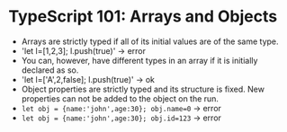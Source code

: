 # TypeScript 101: Arrays and Objects

- Arrays are strictly typed if all of its initial values are of the same type.
- 'let l=[1,2,3]; l.push(true)' -> error
- You can, however, have different types in an array if it is initially declared as so.
- 'let l=['A',2,false]; l.push(true)' -> ok
- Object properties are strictly typed and its structure is fixed. New properties can not be added to the object on the run.
- `let obj = {name:'john',age:30}; obj.name=0` -> error
- `let obj = {name:'john',age:30}; obj.id=123` -> error